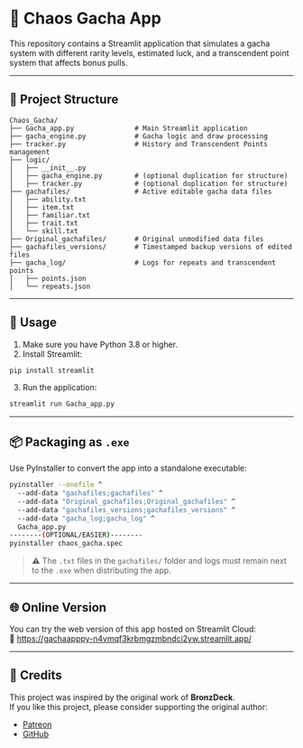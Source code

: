 # 🎲 Chaos Gacha App

This repository contains a Streamlit application that simulates a gacha system with different rarity levels, estimated luck, and a transcendent point system that affects bonus pulls.

---

## 📁 Project Structure

```
Chaos_Gacha/
├── Gacha_app.py               # Main Streamlit application
├── gacha_engine.py            # Gacha logic and draw processing
├── tracker.py                 # History and Transcendent Points management
├── logic/
│   ├── __init__.py
│   ├── gacha_engine.py        # (optional duplication for structure)
│   ├── tracker.py             # (optional duplication for structure)
├── gachafiles/                # Active editable gacha data files
│   ├── ability.txt
│   ├── item.txt
│   ├── familiar.txt
│   ├── trait.txt
│   └── skill.txt
├── Original_gachafiles/       # Original unmodified data files
├── gachafiles_versions/       # Timestamped backup versions of edited files
├── gacha_log/                 # Logs for repeats and transcendent points
│   ├── points.json
│   └── repeats.json
```

---

## 🧪 Usage

1. Make sure you have Python 3.8 or higher.
2. Install Streamlit:

```bash
pip install streamlit
```

3. Run the application:

```bash
streamlit run Gacha_app.py
```

---

## 📦 Packaging as `.exe`

Use PyInstaller to convert the app into a standalone executable:

```bash
pyinstaller --onefile ^
  --add-data "gachafiles;gachafiles" ^
  --add-data "Original_gachafiles;Original_gachafiles" ^
  --add-data "gachafiles_versions;gachafiles_versions" ^
  --add-data "gacha_log;gacha_log" ^
  Gacha_app.py
--------(OPTIONAL/EASIER)--------
pyinstaller chaos_gacha.spec
```

> ⚠️ The `.txt` files in the `gachafiles/` folder and logs must remain next to the `.exe` when distributing the app.

---

## 🌐 Online Version

You can try the web version of this app hosted on Streamlit Cloud:  
🔗 https://gachaapppy-n4vmqf3krbmgzmbndci2yw.streamlit.app/

---

## 🙏 Credits

This project was inspired by the original work of **BronzDeck**.  
If you like this project, please consider supporting the original author:

- [Patreon](https://www.patreon.com/BronzDeck)  
- [GitHub](https://github.com/Bronzdeck/ChaosGacha)
